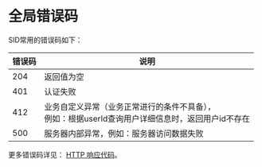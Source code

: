# 全局错误码

SID常用的错误码如下：

| 错误码 | 说明                                                         |
| ------ | ------------------------------------------------------------ |
| 204    | 返回值为空                                                   |
| 401    | 认证失败                                                     |
| 412    | 业务自定义异常（业务正常进行的条件不具备），<br>例如：根据userId查询用户详细信息时，返回用户id不存在 |
| 500    | 服务器内部异常，例如：服务器访问数据失败                     |

更多错误码详见： [HTTP 响应代码](https://developer.mozilla.org/zh-CN/docs/Web/HTTP/Status)。

